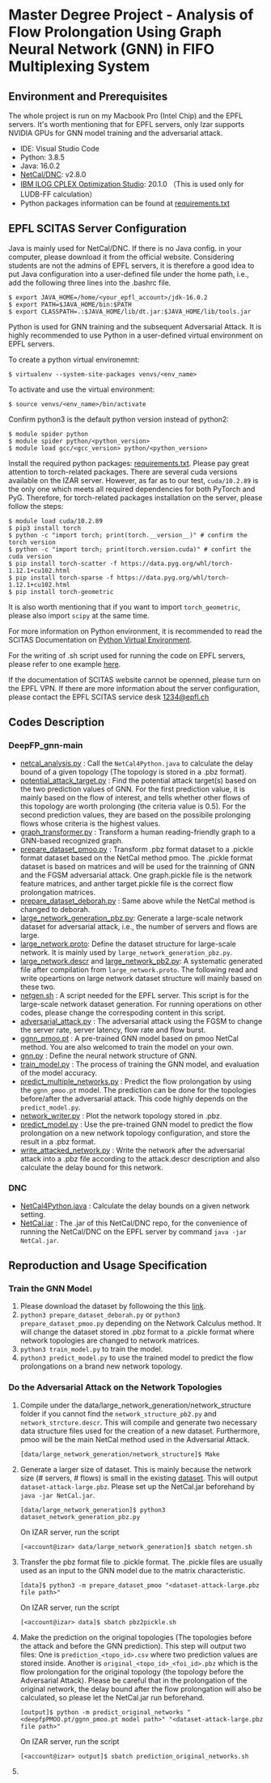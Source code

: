 # Master Degree Project - Analysis of Flow Prolongation Using Graph Neural Network (GNN) in FIFO Multiplexing System

## Environment and Prerequisites
The whole project is run on my Macbook Pro (Intel Chip) and the EPFL servers. It's worth mentioning that for EPFL servers, only Izar supports NVIDIA GPUs for GNN model training and the adversarial attack.
- IDE: Visual Studio Code
- Python: 3.8.5
- Java: 16.0.2
- [NetCal/DNC](https://github.com/NetCal/DNC): v2.8.0
- [IBM ILOG CPLEX Optimization Studio](https://www.ibm.com/docs/en/icos/20.1.0?topic=cplex-setting-up-gnulinuxmacos): 20.1.0 （This is used only for LUDB-FF calculation）
- Python packages information can be found at [requirements.txt](https://github.com/wangweiran0129/Degree_Project_Network_Calculus/blob/master/requirements.txt)

## EPFL SCITAS Server Configuration
Java is mainly used for NetCal/DNC. If there is no Java config. in your computer, please download it from the official website. Considering students are not the admins of EPFL servers, it is therefore a good idea to put Java configuration into a user-defined file under the home path, i.e., add the following three lines into the .bashrc file.
```
$ export JAVA_HOME=/home/<your_epfl_account>/jdk-16.0.2
$ export PATH=$JAVA_HOME/bin:$PATH
$ export CLASSPATH=.:$JAVA_HOME/lib/dt.jar:$JAVA_HOME/lib/tools.jar
```
Python is used for GNN training and the subsequent Adversarial Attack. It is highly recommended to use Python in a user-defined virtual environment on EPFL servers.

To create a python virtual environemnt:  
```
$ virtualenv --system-site-packages venvs/<env_name>
```

To activate and use the virtual environment:  
```
$ source venvs/<env_name>/bin/activate
```

Confirm python3 is the default python version instead of python2:  
```
$ module spider python
$ module spider python/<python_version>
$ module load gcc/<gcc_version> python/<python_version>
```

Install the required python packages: [requirements.txt](https://github.com/wangweiran0129/Degree_Project_Network_Calculus/blob/master/requirements.txt). Please pay great attention to torch-related packages. There are several cuda versions available on the IZAR server. However, as far as to our test, ```cuda/10.2.89``` is the only one which meets all required dependencies for both PyTorch and PyG. Therefore, for torch-related packages installation on the server, please follow the steps:
```
$ module load cuda/10.2.89
$ pip3 install torch
$ python -c "import torch; print(torch.__version__)" # confirm the torch version
$ python -c "import torch; print(torch.version.cuda)" # confirt the cuda version
$ pip install torch-scatter -f https://data.pyg.org/whl/torch-1.12.1+cu102.html
$ pip install torch-sparse -f https://data.pyg.org/whl/torch-1.12.1+cu102.html
$ pip install torch-geometric
```

It is also worth mentioning that if you want to import ```torch_geometric```, please also import ```scipy``` at the same time.

For more information on Python environment, it is recommended to read the SCITAS Documentation on [Python Virtual Environment](https://scitas-data.epfl.ch/confluence/display/DOC/Python+Virtual+Environments).

For the writing of .sh script used for running the code on EPFL servers, please refer to one example [here](https://github.com/wangweiran0129/Degree_Project_Network_Calculus/blob/master/DeepFP_gnn-main/src/data/large_network_generation/netgen.sh).

If the documentation of SCITAS website cannot be openned, please turn on the EPFL VPN. If there are more information about the server configuration, please contact the EPFL SCITAS service desk 1234@epfl.ch

## Codes Description
### DeepFP_gnn-main
- [netcal_analysis.py](https://github.com/wangweiran0129/Degree_Project_Network_Calculus/blob/master/DeepFP_gnn-main/src/analysis/netcal_analysis.py) : Call the ```NetCal4Python.java``` to calculate the delay bound of a given topology (The topology is stored in a .pbz format).
- [potential_attack_target.py](https://github.com/wangweiran0129/Degree_Project_Network_Calculus/blob/master/DeepFP_gnn-main/src/analysis/potential_attack_target.py) :  Find the potential attack target(s) based on the two prediction values of GNN. For the first prediction value, it is mainly based on the flow of interest, and tells whether other flows of this topology are worth prolonging (the criteria value is 0.5). For the second prediction values, they are based on the possibile prolonging flows whose criteria is the highest values.
- [graph_transformer.py](https://github.com/wangweiran0129/Degree_Project_Network_Calculus/blob/master/DeepFP_gnn-main/src/data/graph_transformer.py) : Transform a human reading-friendly graph to a GNN-based recognized graph.
- [prepare_dataset_pmoo.py](https://github.com/wangweiran0129/Degree_Project_Network_Calculus/blob/master/DeepFP_gnn-main/src/data/prepare_dataset_pmoo.py) :  Transform .pbz format dataset to a .pickle format dataset based on the NetCal method pmoo. The .pickle format dataset is based on matrices and will be used for the trainning of GNN and the FGSM adversarial attack. One graph.pickle file is the network feature matrices, and anther target.pickle file is the correct flow prolongation matrices.
- [prepare_dataset_deborah.py](https://github.com/wangweiran0129/Degree_Project_Network_Calculus/blob/master/DeepFP_gnn-main/src/data/prepare_dataset_deborah.py) : Same above while the NetCal method is changed to deborah.
- [large_network_generation_pbz.py](https://github.com/wangweiran0129/Degree_Project_Network_Calculus/blob/master/DeepFP_gnn-main/src/data/large_network_generation/large_network_generation_pbz.py): Generate a large-scale network dataset for adversarial attack, i.e., the number of servers and flows are large.
- [large_network.proto](https://github.com/wangweiran0129/Degree_Project_Network_Calculus/blob/master/DeepFP_gnn-main/src/data/large_network_generation/large_network/large_network.proto): Define the dataset structure for large-scale network. It is mainly used by ```large_network_generation_pbz.py```.
- [large_network.descr](https://github.com/wangweiran0129/Degree_Project_Network_Calculus/blob/master/DeepFP_gnn-main/src/data/large_network_generation/large_network/large_network.descr) and [large_network_pb2.py](https://github.com/wangweiran0129/Degree_Project_Network_Calculus/blob/master/DeepFP_gnn-main/src/data/large_network_generation/large_network/large_network_pb2.py): A systematic generated file after compilation from ```large_network.proto```. The following read and write opeartions on large network dataset structure will mainly based on these two.
- [netgen.sh](https://github.com/wangweiran0129/Degree_Project_Network_Calculus/blob/master/DeepFP_gnn-main/src/data/large_network_generation/netgen.sh) : A script needed for the EPFL server. This script is for the large-scale network dataset generation. For running operations on other codes, please change the correspoding content in this script.
- [adversarial_attack.py](https://github.com/wangweiran0129/Degree_Project_Network_Calculus/blob/master/DeepFP_gnn-main/src/model/adversarial_attack.py) : The adversarial attack using the FGSM to change the server rate, server latency, flow rate and flow burst.
- [ggnn_pmoo.pt](https://github.com/wangweiran0129/Degree_Project_Network_Calculus/blob/master/DeepFP_gnn-main/src/model/ggnn_pmoo.pt) : A pre-trained GNN model based on pmoo NetCal method. You are also welcomed to train the model on your own.
- [gnn.py](https://github.com/wangweiran0129/Degree_Project_Network_Calculus/blob/master/DeepFP_gnn-main/src/model/gnn.py) : Define the neural network structure of GNN.
- [train_model.py](https://github.com/wangweiran0129/Degree_Project_Network_Calculus/blob/master/DeepFP_gnn-main/src/model/train_model.py) : The process of training the GNN model, and evaluation of the model accuracy.
- [predict_multiple_networks.py](https://github.com/wangweiran0129/Degree_Project_Network_Calculus/blob/master/DeepFP_gnn-main/src/model/predict_multiple_networks.py) : Predict the flow prolongation by using the ```ggnn_pmoo.pt``` model. The prediction can be done for the topologies before/after the adversarial attack. This code highly depends on the ```predict_model.py```.
- [network_writer.py](https://github.com/wangweiran0129/Degree_Project_Network_Calculus/blob/master/DeepFP_gnn-main/src/output/network_writer.py) : Plot the network topology stored in .pbz.
- [predict_model.py](https://github.com/wangweiran0129/Degree_Project_Network_Calculus/blob/master/DeepFP_gnn-main/src/output/predict_model.py) : Use the pre-trained GNN model to predict the flow prolongation on a new network topology configuration, and store the result in a .pbz format.
- [write_attacked_network.py](https://github.com/wangweiran0129/Degree_Project_Network_Calculus/blob/master/DeepFP_gnn-main/src/output/write_attacked_network.py) : Write the network after the adversarial attack into a .pbz file according to the attack.descr description and also calculate the delay bound for this network.

### DNC
- [NetCal4Python.java](https://github.com/wangweiran0129/Degree_Project_Network_Calculus/blob/master/DNC/src/main/java/org/networkcalculus/dnc/degree_project/NetCal4Python.java) : Calculate the delay bounds on a given network setting.
 - [NetCal.jar](https://github.com/wangweiran0129/Degree_Project_Network_Calculus/blob/master/NetCal.jar) : The .jar of this NetCal/DNC repo, for the convenience of running the NetCal/DNC on the EPFL server by command ```java -jar NetCal.jar```.

## Reproduction and Usage Specification
### Train the GNN Model
1. Please download the dataset by followoing the this [link](https://github.com/fabgeyer/dataset-rtas2021).
2. ```python3 prepare_dataset_deborah.py``` or ```python3 prepare_dataset_pmoo.py``` depending on the Network Calculus method. It will change the dataset stored in .pbz format to a .pickle format where network topologies are changed to network matrices.
3. ```python3 train_model.py``` to train the model.
4. ```python3 predict_model.py``` to use the trained model to predict the flow prolongations on a brand new network topology.

### Do the Adversarial Attack on the Network Topologies
1. Compile under the data/large_network_generation/network_structure folder if you cannot find the ```network_structure_pb2.py``` and ```network_strcture.descr```. This will compile and generate two necessary data structure files used for the creation of a new dataset. Furthermore, pmoo will be the main NetCal method used in the Adversarial Attack.
    ```
    [data/large_network_generation/network_structure]$ Make
    ```
2. Generate a larger size of dataset. This is mainly because the network size (# servers, # flows) is small in the existing [dataset](https://github.com/fabgeyer/dataset-rtas2021). This will output ```dataset-attack-large.pbz```. Please set up the NetCal.jar beforehand by ```java -jar NetCal.jar```. 
    ```
    [data/large_network_generation]$ python3 dataset_network_generation_pbz.py
    ```
    On IZAR server, run the script
    ```
    [<account@izar> data/large_network_generation]$ sbatch netgen.sh
    ```
3. Transfer the pbz format file to .pickle format. The .pickle files are usually used as an input to the GNN model due to the matrix characteristic.
    ```
    [data]$ python3 -m prepare_dataset_pmoo "<dataset-attack-large.pbz file path>"
    ```
    On IZAR server, run the script 
    ```
    [<account@izar> data]$ sbatch pbz2pickle.sh
    ```
4. Make the prediction on the original topologies (The topologies before the attack and before the GNN prediction). This step will output two files: One is ```prediction_<topo_id>.csv``` where two prediction values are stored inside. Another is ```original_<topo_id>_<foi_id>.pbz``` which is the flow prolongation for the original topology (the topology before the Adversarial Attack).  Please be careful that in the prolongation of the original network, the delay bound after the flow prolongation will also be calculated, so please let the NetCal.jar run beforehand.
    ```
    [output]$ python -m predict_original_networks "<deepfpPMOO.pt/ggnn_pmoo.pt model path>" "<dataset-attack-large.pbz file path>"
    ```
    On IZAR server, run the script
    ```
    [<account@izar> output]$ sbatch prediction_original_networks.sh
    ```
5. 